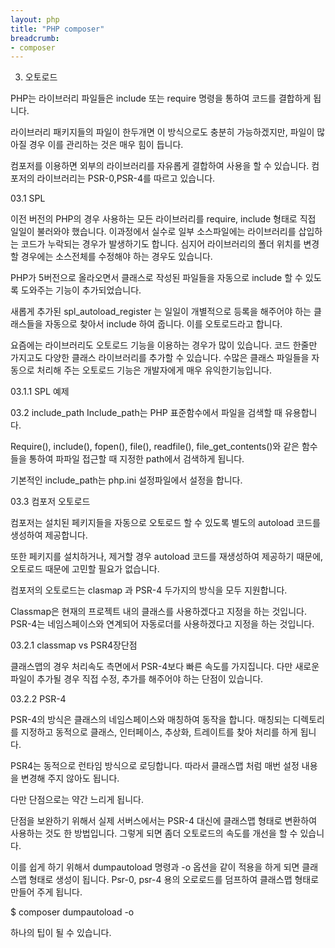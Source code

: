 ```yaml
---
layout: php
title: "PHP composer"
breadcrumb:
- composer
---
```


03. 오토로드

PHP는 라이브러리 파일들은 include 또는 require 명령을 통하여 코드를 결합하게 됩니다.

라이브러리 패키지들의 파일이 한두개면 이 방식으로도 충분히 가능하겠지만, 파일이 많아질 경우 이를 관리하는 것은 매우 힘이 듭니다.

컴포저를 이용하면 외부의 라이브러리를 자유롭게 결합하여 사용을 할 수 있습니다. 컴포저의 라이브러리는 PSR-0,PSR-4를 따르고 있습니다.

03.1 SPL

이전 버전의 PHP의 경우 사용하는 모든 라이브러리를 require, include 형태로 직접 일일이 불러와야 했습니다. 이과정에서 실수로 일부 소스파일에는 라이브러리를 삽입하는 코드가 누락되는 경우가 발생하기도 합니다. 심지어 라이브러리의 폴더 위치를 변경할 경우에는 소스전체를 수정해야 하는 경우도 있습니다.

PHP가 5버전으로 올라오면서 클래스로 작성된 파일들을 자동으로 include 할 수 있도록 도와주는 기능이 추가되었습니다. 

새롭게 추가된 spl_autoload_register 는 일일이 개별적으로 등록을 해주어야 하는 클래스들을 자동으로 찾아서 include 하여 줍니다. 이를 오토로드라고 합니다.

요즘에는 라이브러리도 오토로드 기능을 이용하는 경우가 많이 있습니다. 코드 한줄만 가지고도 다양한 클래스 라이브러리를 추가할 수 있습니다. 수많은 클래스 파일들을 자동으로 처리해 주는 오토로드 기능은 개발자에게 매우 유익한기능입니다.


03.1.1 SPL 예제

03.2 include_path
Include_path는 PHP 표준함수에서 파일을 검색할 때 유용합니다.

Require(), include(), fopen(), file(), readfile(), file_get_contents()와 같은 함수들을 통하여 파파일 접근할 때 지정한 path에서 검색하게 됩니다.

기본적인 include_path는 php.ini 설정파일에서 설정을 합니다.


03.3 컴포저 오토로드

컴포저는 설치된 페키지들을 자동으로 오토로드 할 수 있도록 별도의 autoload 코드를 생성하여 제공합니다.

또한 페키지를 설치하거나, 제거할 경우 autoload 코드를 재생성하여 제공하기 때문에, 오토로드 때문에 고민할 필요가 없습니다.

컴포저의 오토로드는 clasmap 과 PSR-4 두가지의 방식을 모두 지원합니다.

Classmap은 현재의 프로젝트 내의 클래스를 사용하겠다고 지정을 하는 것입니다. PSR-4는 네임스페이스와 연계되어 자동로더를 사용하겠다고 지정을 하는 것입니다.

03.2.1 classmap vs PSR4장단점

클래스맵의 경우 처리속도 측면에서 PSR-4보다 빠른 속도를 가지집니다. 다만 새로운 파일이 추가될 경우 직접 수정, 추가를 해주어야 하는 단점이 있습니다.


03.2.2 PSR-4

PSR-4의 방식은 클래스의 네임스페이스와 매칭하여 동작을 합니다. 매칭되는 디렉토리를 지정하고 동적으로 클래스, 인터페이스, 추상화, 트레이트를 찾아 처리를 하게 됩니다.

PSR4는 동적으로 런타임 방식으로 로딩합니다. 따라서 클래스맵 처럼 매번 설정 내용을 변경해 주지 않아도 됩니다.

다만 단점으로는 약간 느리게 됩니다.

단점을 보완하기 위해서 실제 서버스에서는 PSR-4 대신에 클래스맵 형태로 변환하여 사용하는 것도 한 방법입니다. 그렇게 되면 좀더 오토로드의 속도를 개선을 할 수 있습니다.

이를 쉽게 하기 위해서 dumpautoload 명령과 -o 옵션을 같이 적용을 하게 되면 클래스맵 형태로 생성이 됩니다.
Psr-0, psr-4 용의 오로로드를 덤프하여 클래스맵 형태로 만들어 주게 됩니다.

$ composer dumpautoload -o

하나의 팁이 될 수 있습니다.

